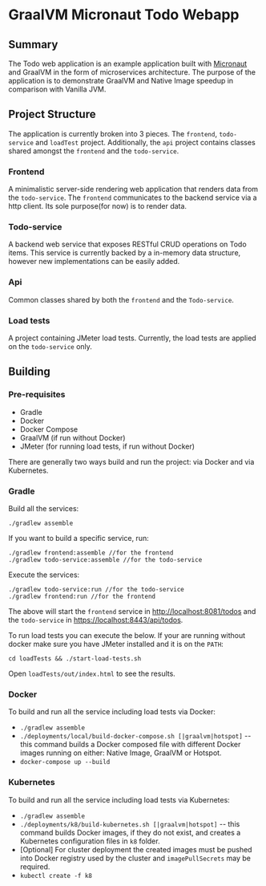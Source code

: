 # GraalVM Micronaut Todo Webapp

## Summary

The Todo web application is an example application built with
[Micronaut](https://micronaut.io/) and GraalVM in the form of microservices
architecture. The purpose of the application is to demonstrate GraalVM and
Native Image speedup in comparison with Vanilla JVM.

## Project Structure

The application is currently broken into 3 pieces. The `frontend`,
`todo-service` and `loadTest` project. Additionally, the `api` project contains
classes shared amongst the `frontend` and the `todo-service`.

### Frontend

A minimalistic server-side rendering web application that renders data from the
`todo-service`. The `frontend` communicates to the backend service via a http
client. Its sole purpose(for now) is to render data.

### Todo-service

A backend web service that exposes RESTful CRUD operations on Todo items. This
service is currently backed by a in-memory data structure, however new
implementations can be easily added.

### Api

Common classes shared by both the `frontend` and the `Todo-service`.

### Load tests

A project containing JMeter load tests. Currently, the load tests are applied on the `todo-service` only.

## Building

### Pre-requisites
- Gradle
- Docker
- Docker Compose
- GraalVM (if run without Docker)
- JMeter (for running load tests, if run without Docker)

There are generally two ways build and run the project: via Docker and via Kubernetes.

### Gradle

Build all the services:
```
./gradlew assemble
```

If you want to build a specific service, run:
```
./gradlew frontend:assemble //for the frontend
./gradlew todo-service:assemble //for the todo-service
```
Execute the services:
```
./gradlew todo-service:run //for the todo-service
./gradlew frontend:run //for the frontend
```
The above will start the `frontend` service in [http://localhost:8081/todos](http://localhost:8081/todos) and the `todo-service` in [https://localhost:8443/api/todos](https://localhost:8443/api/todos).

To run load tests you can execute the below. If your are running without docker
make sure you have JMeter installed and it is on the `PATH`:

```
cd loadTests && ./start-load-tests.sh
```

Open `loadTests/out/index.html` to see the results.


### Docker
To build and run all the service including load tests via Docker:

- `./gradlew assemble`
- `./deployments/local/build-docker-compose.sh [|graalvm|hotspot]` -- this command builds a Docker composed file with different Docker images running on either: Native Image, GraalVM or Hotspot.
- `docker-compose up --build`

### Kubernetes
To build and run all the service including load tests via Kubernetes:

- `./gradlew assemble`
- `./deployments/k8/build-kubernetes.sh [|graalvm|hotspot]` -- this command builds Docker images, if they do not exist, and creates a Kubernetes configuration files in `k8` folder.
- [Optional] For cluster deployment the created images must be pushed into Docker registry used by the cluster and `imagePullSecrets` may be required.
- `kubectl create -f k8`
